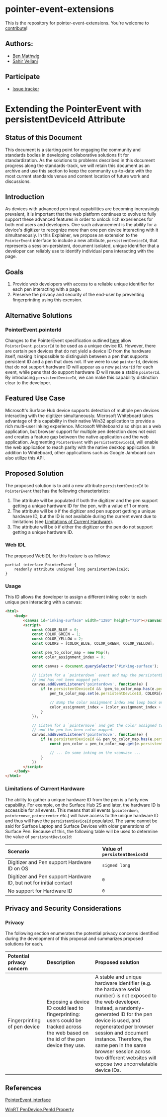 # pointer-event-extensions

This is the repository for pointer-event-extensions. You're welcome to
[contribute](CONTRIBUTING.md)!

## Authors:

- [Ben Mathwig](https://github.com/bmathwig)
- [Sahir Vellani](https://github.com/sahirv)

## Participate
- [Issue tracker](https://github.com/WICG/pointer-event-extensions/issues)

# Extending the PointerEvent with persistentDeviceId Attribute

## Status of this Document

This document is a starting point for engaging the community and standards bodies in developing collaborative solutions fit for standardization. As the solutions to problems described in this document progress along the standards-track, we will retain this document as an archive and use this section to keep the community up-to-date with the most current standards venue and content location of future work and discussions.

## Introduction
As devices with advanced pen input capabilities are becoming increasingly prevalent, it is important that the web platform continues to evolve to fully support these advanced features in order to unlock rich experiences for both end users and developers. One such advancement is the ability for a device's digitizer to recognize more than one pen device interacting with it simultaneously. In this Explainer, we propose an extension to the `PointerEvent` interface to include a new attribute, `persistentDeviceId`, that represents a session-persistent, document isolated, unique identifier that a developer can reliably use to identify individual pens interacting with the page.

## Goals
1. Provide web developers with access to a reliable unique identifier for each pen interacting with a page.
1. Preserve the privacy and security of the end-user by preventing fingerprinting using this exension.

## Alternative Solutions
### PointerEvent.pointerId 
Changes to the PointerEvent specification outlined [here](https://github.com/w3c/pointerevents/commit/d5e6171c04d5fbb336220db1bfe39ee8d1321635) allow `PointerEvent.pointerId` to be used as a unique device ID. However, there are certain pen devices that do not yield a device ID from the hardware itself, making it impossible to distinguish between a pen that supports persistent ID and a pen that does not. If we were to use `pointerId`, devices that do not support hardware ID will appear as a new `pointerId` for each event, while pens that do support hardware ID will reuse a stable `pointerId`. By introducing `persistentDeviceId`, we can make this capability distinction clear to the developer.

## Featured Use Case
Microsoft's Surface Hub device supports detection of multiple pen devices interacting with the digitizer simultaneously. Microsoft Whiteboard takes advantage of this capability in their native Win32 application to provide a rich multi-user inking experience. Microsoft Whiteboard also ships as a web application, but browser support for multiple pen detection does not exist and creates a feature gap between the native application and the web application. Augmenting `PointerEvent` with `persistentDeviceId`,  will enable the web application to reach parity with the native desktop application. In addition to Whiteboard, other applications such as Google Jamboard can also utilize this API.

## Proposed Solution
The proposed solution is to add a new attribute `persistentDeviceId` to `PointerEvent` that has the following characteristics:

1. The attribute will be populated if both the digitizer and the pen support getting a unique hardware ID for the pen, with a value of 1 or more.
1. The attribute will be `0` if the digitizer and pen support getting a unique hardware ID, but the ID is not available during the current event due to limitations (see [Limitations of Current Hardware](#limitations-of-current-hardware)).
1. The attribute will be `0` if either the digitizer or the pen do not support getting a unique hardware ID.

### Web IDL
The proposed WebIDL for this feature is as follows:

```webidl
partial interface PointerEvent {
    readonly attribute unsigned long persistentDeviceId;
}
```

### Usage

This ID allows the developer to assign a different inking color to each unique pen interacting with a canvas:
```html
<html>
    <body>
        <canvas id="inking-surface" width="1280" height="720"></canvas>
        <script>
            const COLOR_BLUE = 0;
            const COLOR_GREEN = 1;
            const COLOR_YELLOW = 2;
            const COLORS = [COLOR_BLUE, COLOR_GREEN, COLOR_YELLOW];

            const pen_to_color_map = new Map();
            const color_assignment_index = 0;

            const canvas = document.querySelector('#inking-surface');

            // Listen for a `pointerdown` event and map the persistentDeviceId to a color if it exists
            // and has not been mapped yet.
            canvas.addEventListener('pointerdown', function(e) {
                if (e.persistentDeviceId && !pen_to_color_map.has(e.persistentDeviceId)) {
                    pen_to_color_map.set(e.persistentDeviceId, COLORS[color_assignment_index]);

                    // Bump the color assignment index and loop back over if needed
                    color_assignment_index = (color_assignment_index + 1) % COLORS.length;
                }
            });

            // Listen for a `pointermove` and get the color assigned to this pen if persistentDeviceId exists
            // and the pen has been color mapped.
            canvas.addEventListener('pointermove', function(e) {
                if (e.persistentDeviceId && pen_to_color_map.has(e.persistentDeviceId)) {
                    const pen_color = pen_to_color_map.get(e.persistentDeviceId);

                    // ... Do some inking on the <canvas> ...
                }
            })
        </script>
    </body>
</html>
```

### Limitations of Current Hardware
The ability to gather a unique hardware ID from the pen is a fairly new capability. For example, on the Surface Hub 2S and later, the hardware ID is accessible for all events. This means that all events (`pointerdown`, `pointermove`, `pointerenter` etc.) will have access to the unique hardware ID and thus will have the `persistentDeviceId` populated. The same cannot be said for Surface Laptop and Surface Devices with older generations of Surface Pen. Because of this, the following table will be used to determine the value of `persistentDeviceId`:

| Scenario | Value of `persistentDeviceId` |
| :- | :- |
| Digitizer and Pen support Hardware ID on OS | `signed long` |
| Digitizer and Pen support Hardware ID, but not for initial contact | `0` |
| No support for Hardware ID | `0` |

## Privacy and Security Considerations
### Privacy
The following section enumerates the potential privacy concerns identified during the development of this proposal and summarizes proposed solutions for each.

| Potential privacy concern | Description | Proposed solution |
| :- | :- | :- |
| Fingerprinting of pen device | Exposing a device ID could lead to fingerprinting: users could be tracked across the web based on the id of the pen device they use. | A stable and unique hardware identifier (e.g. the hardware serial number) is not exposed to the web developer. Instead, a randomly-generated ID for the pen device is used, and regenerated per browser session and document instance. Therefore, the same pen in the same browser session across two different websites will expose two uncorrelatable device IDs.

## References
[PointerEvent interface](https://w3c.github.io/pointerevents/#pointerevent-interface)

[WinRT PenDevice.PenId Property](https://docs.microsoft.com/en-us/uwp/api/windows.devices.input.pendevice.penid?view=winrt-22000)
